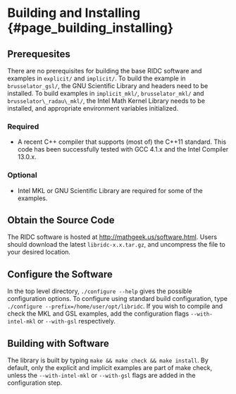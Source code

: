 # Building and Installing                                                {#page_building_installing}

## Prerequesites


There are no prerequisites for building the base RIDC software and
examples in `explicit/` and `implicit/`.  To build the example in
`brusselator_gsl/`, the GNU Scientific Library and headers need to be
installed.  To build examples in `implicit_mkl/`, `brusselator_mkl/`
and `brusselator\_radau\_mkl/`, the Intel Math Kernel Library needs to
be installed, and appropriate environment variables initialized.


### Required

* A recent C++ compiler that supports (most of) the C++11 standard.  This code has been successfully
tested with GCC 4.1.x and the Intel Compiler 13.0.x.


### Optional


* Intel MKL or GNU Scientific Library are required for some of the examples.


## Obtain the Source Code

The RIDC software is hosted at http://mathgeek.us/software.html.
Users should download the latest `libridc-x.x.tar.gz`, and uncompress
the file to your desired location.


## Configure the Software

In the top level directory, `./configure --help` gives the possible
configuration options.  To configure using standard build
configuration, type `./configure --prefix=/home/user/opt/libridc`.  If
you wish to compile and check the MKL and GSL examples, add the
configuration flags `--with-intel-mkl` or `--with-gsl` respectively.


## Building with Software


The library is built by typing `make && make check && make install`.
By default, only the explicit and implicit examples are part of make
check, unless the `--with-intel-mkl` or `--with-gsl` flags are added
in the configuration step.


